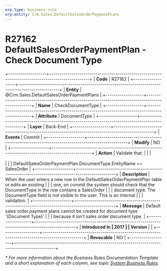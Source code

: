 ```yaml
---
erp.type: business-rule
erp.entity: Crm.Sales.DefaultSalesOrderPaymentPlans
---
```


# R27162 DefaultSalesOrderPaymentPlan - Check Document Type
+-------------------+--------------------------------------------------------------------------------------------------+
| **Code**          | R27162                                                                                           |
+-------------------+--------------------------------------------------------------------------------------------------+
| **Entity**        | @Crm.Sales.DefaultSalesOrderPaymentPlans                                                         |
+-------------------+--------------------------------------------------------------------------------------------------+
| **Name**          | CheckDocumentType                                                                                |
+-------------------+--------------------------------------------------------------------------------------------------+
| **Attribute**     | DocumentType                                                                                     |
+-------------------+--------------------------------------------------------------------------------------------------+
| **Layer**         | Back-End                                                                                         |
+-------------------+--------------------------------------------------------------------------------------------------+
| **Events**        | Commit                                                                                           |
+-------------------+--------------------------------------------------------------------------------------------------+
| **Modify**        | NO                                                                                               |
+-------------------+--------------------------------------------------------------------------------------------------+
| **Action**        | Validate that:                                                                                   |
|                   | <br/><br/>                                                                                       |
|                   | DefaultSalesOrderPaymentPlan.DocumentType.EntityName == SalesOrder                               |
+-------------------+--------------------------------------------------------------------------------------------------+
| **Description**   | When the user enters a new row in the DefaultSalesOrderPaymentPlan table or edits an existing    |
|                   | one, on commit the system should check that the DocumentType in the row contains a SalesOrder    |
|                   | document type. The DocumentType field is not visible to the user. This is an internal            |
|                   | validation.                                                                                      |
+-------------------+--------------------------------------------------------------------------------------------------+
| **Message**       | Default sales order payment plans cannot be created for document type \'{Document Type}\'        |
|                   | because it isn\'t sales order document type.                                                     |
+-------------------+--------------------------------------------------------------------------------------------------+
| **Introduced In   | 2017                                                                                             |
| Version**         |                                                                                                  |
+-------------------+--------------------------------------------------------------------------------------------------+
| **Revocable**     | NO                                                                                               |
+-------------------+--------------------------------------------------------------------------------------------------+

*\* For more information about the Business Rules Documentation Template and a short explanation of each column, see
topic [System Business Rules](../templates/template-description-system-business-rules.md).*
